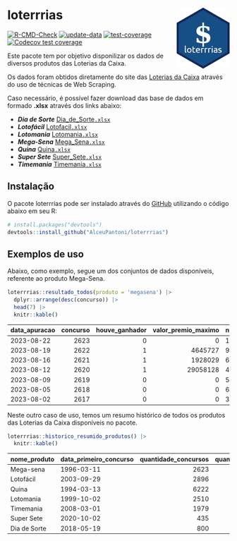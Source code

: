 
<!-- README.md is generated from README.Rmd. Please edit that file -->

# loterrrias <img src="man/figures/logo.png" align="right" height="139" />

<!-- badges: start -->

[![R-CMD-Check](https://github.com/AlceuPantoni/loterrrias/actions/workflows/R-CMD-check.yaml/badge.svg?branch=main)](https://github.com/AlceuPantoni/loterrrias/actions/workflows/R-CMD-check.yaml)
[![update-data](https://github.com/AlceuPantoni/loterrrias/actions/workflows/update-data.yaml/badge.svg)](https://github.com/AlceuPantoni/loterrrias/actions/workflows/update-data.yaml)
[![test-coverage](https://github.com/AlceuPantoni/loterrrias/actions/workflows/test-coverage.yaml/badge.svg?branch=main)](https://github.com/AlceuPantoni/loterrrias/actions/workflows/test-coverage.yaml)
[![Codecov test
coverage](https://codecov.io/gh/AlceuPantoni/loterrrias/branch/main/graph/badge.svg)](https://codecov.io/gh/AlceuPantoni/loterrrias?branch=main)
<!-- badges: end -->

Este pacote tem por objetivo disponilizar os dados de diversos produtos
das Loterias da Caixa.

Os dados foram obtidos diretamente do site das [Loterias da
Caixa](https://loterias.caixa.gov.br/Paginas/default.aspx) através do
uso de técnicas de Web Scraping.

Caso necessário, é possível fazer download das base de dados em formado
**.xlsx** através dos links abaixo:

  - ***Dia de Sorte***
    [Dia\_de\_Sorte`.xlsx`](https://raw.githubusercontent.com/AlceuPantoni/loterrrias/main/data-raw/resultados_diadesorte.xlsx)
  - ***Lotofácil***
    [Lotofacil`.xlsx`](https://raw.githubusercontent.com/AlceuPantoni/loterrrias/main/data-raw/resultados_lotofacil.xlsx)
  - ***Lotomania***
    [Lotomania`.xlsx`](https://raw.githubusercontent.com/AlceuPantoni/loterrrias/main/data-raw/resultados_lotomania.xlsx)
  - ***Mega-Sena***
    [Mega\_Sena`.xlsx`](https://raw.githubusercontent.com/AlceuPantoni/loterrrias/main/data-raw/resultados_megasena.xlsx)
  - ***Quina***
    [Quina`.xlsx`](https://raw.githubusercontent.com/AlceuPantoni/loterrrias/main/data-raw/resultados_quina.xlsx)
  - ***Super Sete***
    [Super\_Sete`.xlsx`](https://raw.githubusercontent.com/AlceuPantoni/loterrrias/main/data-raw/resultados_supersete.xlsx)
  - ***Timemania***
    [Timemania`.xlsx`](https://raw.githubusercontent.com/AlceuPantoni/loterrrias/main/data-raw/resultados_timemania.xlsx)

## Instalação

O pacote loterrrias pode ser instalado através do
[GitHub](https://github.com/) utilizando o código abaixo em seu R:

``` r
# install.packages("devtools")
devtools::install_github("AlceuPantoni/loterrrias")
```

## Exemplos de uso

Abaixo, como exemplo, segue um dos conjuntos de dados disponíveis,
referente ao produto Mega-Sena.

``` r
loterrrias::resultado_todos(produto = 'megasena') |> 
  dplyr::arrange(desc(concurso)) |> 
  head(7) |> 
  knitr::kable()
```

| data\_apuracao | concurso | houve\_ganhador | valor\_premio\_maximo | numeros\_sorteados | num\_1 | num\_2 | num\_3 | num\_4 | num\_5 | num\_6 |
| :------------- | -------: | --------------: | --------------------: | :----------------- | -----: | -----: | -----: | -----: | -----: | -----: |
| 2023-08-22     |     2623 |               0 |                     0 | 10;15;20;35;37;59  |     10 |     15 |     20 |     35 |     37 |     59 |
| 2023-08-19     |     2622 |               1 |               4645727 | 9;19;22;24;50;60   |      9 |     19 |     22 |     24 |     50 |     60 |
| 2023-08-16     |     2621 |               1 |               1928029 | 6;9;14;16;42;47    |      6 |      9 |     14 |     16 |     42 |     47 |
| 2023-08-12     |     2620 |               1 |              29058128 | 4;6;13;21;26;28    |      4 |      6 |     13 |     21 |     26 |     28 |
| 2023-08-09     |     2619 |               0 |                     0 | 5;36;39;41;44;50   |      5 |     36 |     39 |     41 |     44 |     50 |
| 2023-08-05     |     2618 |               0 |                     0 | 6;17;29;35;45;48   |      6 |     17 |     29 |     35 |     45 |     48 |
| 2023-08-02     |     2617 |               0 |                     0 | 3;14;36;42;43;44   |      3 |     14 |     36 |     42 |     43 |     44 |

Neste outro caso de uso, temos um resumo histórico de todos os produtos
das Loterias da Caixa disponíveis no pacote.

``` r
loterrrias::historico_resumido_produtos() |> 
  knitr::kable()
```

| nome\_produto | data\_primeiro\_concurso | quantidade\_concursos | quantidade\_concursos\_com\_ganhador | percentual\_com\_ganhador | media\_premiacao | maior\_premio | menor\_premio | total\_dezenas\_sorteadas | numero\_mais\_sorteado | numero\_menos\_sorteado |
| :------------ | :----------------------- | --------------------: | -----------------------------------: | ------------------------: | ---------------: | ------------: | ------------: | ------------------------: | ---------------------: | ----------------------: |
| Mega-sena     | 1996-03-11               |                  2623 |                                  595 |                      0.23 |       23616297.8 |     289420865 |     348732.75 |                     15738 |                     10 |                      26 |
| Lotofácil     | 2003-09-29               |                  2896 |                                 2593 |                      0.90 |         911324.3 |       8252873 |      10712.22 |                     43440 |                     20 |                      16 |
| Quina         | 1994-03-13               |                  6222 |                                 2518 |                      0.40 |        3321652.7 |     579215957 |      14230.37 |                     31110 |                      4 |                       3 |
| Lotomania     | 1999-10-02               |                  2510 |                                  664 |                      0.26 |        2332863.5 |      37261930 |     109348.66 |                     50200 |                     47 |                      96 |
| Timemania     | 2008-03-01               |                  1979 |                                   72 |                      0.04 |       26323286.7 |     818652938 |     164711.44 |                     13853 |                     20 |                      53 |
| Super Sete    | 2020-10-02               |                   435 |                                   20 |                      0.05 |        3150135.9 |      10146164 |     124747.77 |                      3045 |                      9 |                       4 |
| Dia de Sorte  | 2018-05-19               |                   800 |                                  268 |                      0.34 |         791765.0 |       3770060 |      59101.35 |                      5600 |                     10 |                       1 |
